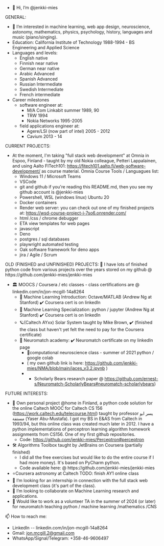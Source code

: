 - 👋 Hi, I’m @jenkki-mies

GENERAL:
  - 👀 I’m interested in machine learning, web app design, neuroscience, astonomy, mathematics, physics, psychology, history, languages and music (piano/singing).
  - Education: California Institute of Technology 1988-1994 - BS Engineering and Applied Science
  - Languages and levels:
    - English native
    - Finnish near native
    - German near native
    - Arabic Advanced
    - Spanish Advanced
    - Russian Intermediate
    - Swedish Intermediate
    - French intermediate
  - Career milestones
    - software engineer at:
      -   M/A Com Linkabit summer 1989, 90
      -   TRW 1994
      -   Nokia Networks 1995-2005
    - field applications engineer at:
      -   Agere/LSI (now part of intel) 2005 - 2012
      -   Cavium 2013 - 14

CURRENT PROJECTS:
- At the moment, I'm taking "full stack web development" at Omnia in Espoo, Finland - taught by my old Nokia colleague, Petteri Lappalainen, and using Aalto FITech101: https://fitech101.aalto.fi/web-software-development/ as course material. Omnia Course Tools / Languagues list:
  -  Windows 11 / Microsoft Teams
  -  VSCode
  -  git and github if you're reading this README.md, then you see my github account is @jenkki-mies
  -  Powershell, WSL (windows linux) Ubuntu 20
  -  Docker containers
  -  Render web server: you can check out one of my finished projects at: https://wsd-course-project-i-7so6.onrender.com/
  -  html /css / chrome debugger
  -  ETA view templates for web pages
  -  javascript
  -  Deno
  -  postgres / sql databases
  -  playwright automated testing
  -  Oak software framework for deno apps
  -  jira / Agile / Scrum
  
OLD (FINISHED and UNFINISHED) PROJECTS:
🐍 I have lots of finished python code from various projects over the years stored on my github @ ️https://github.com/jenkki-mies/jenkki-mies
  - 🏛️ MOOCS / Coursera / etc classes - class certifications are @ linkedin.com/in/jon-mcgill-14a8264
    - 🤖 Machine Learning Introduction: Octave/MATLAB (Andrew Ng at Stanford) ✔️ Coursera cert is on linkedIn
    - 🤖 Machine Learning Specialization: python / jupyter (Andrew Ng at Stanford) ✔️ Coursera cert is on linkedIn
    - 🪐(Caltech AYxx) Solar System taught by Mike Brown, ✔️ (finished the class but haven't yet felt the need to pay for the Coursera certificate)
    - 🧠 Neuromatch academy: ✔️ Neuromatch certificate on my linkedIn page
      - 🏫computational neuroscience class - summer of 2021 python / google colab 
      - ( my own github link is here: https://github.com/jenkki-mies/NMA/blob/main/jaces_v3.2.ipynb )
      - - Scholarly Bears research paper @ https://github.com/ernest-s/Neuromatch-ScholarlyBears#neuromatch-scholarlybears) 

FUTURE INTERESTS:
- 🌱 Own personal project @home in Finland, a python code solution for the online Caltech MOOC for Caltech CS 156 (https://work.caltech.edu/telecourse.html) taught by professor يسر ابو مستفة (Yaser Abu-Mustafa). I got my BS in E&AS from Caltech in 1993/94, but this online class was created much later in 2012. I have a python implementations of perceptron learning algorithm homework assignments from CS156.  One of my first github repositories.
  - Code: https://github.com/jenkki-mies/Perceptron#perceptron
- 🛠️ Algorithms Toolbox taught by JetBrains on Coursera (partially finished)
  - I did all the free exercises but would like to do the entire course if I had more money).  It's based on PyCharm python.
  - Code available here: @ ️https://github.com/jenkki-mies/jenkki-mies
- ⭐Coursera astronomy at Caltech TODO: finish AY1 online class
- 🖖 I’m looking for an internship in connection with the full stack web development class (it's part of the class).
- 💞️ I’m looking to collaborate on Machine Learning research and applications.
- 🧠 Would like to work as a volunteer TA in the summer of 2024 (or later) for neuromatch teaching python / machine learning /mathematics /CNS

📫 How to reach me:
  - LinkedIn -- linkedin.com/in/jon-mcgill-14a8264
  - Gmail: jon.mcgill.2@gmail.com
  - WhatsApp/Signal/Telegram: +358-46-9606497

<!---
jenkki-mies/jenkki-mies is a ✨ special ✨ repository because its `README.md` (this file) appears on your GitHub profile.
You can click the Preview link to take a look at your changes.
--->
